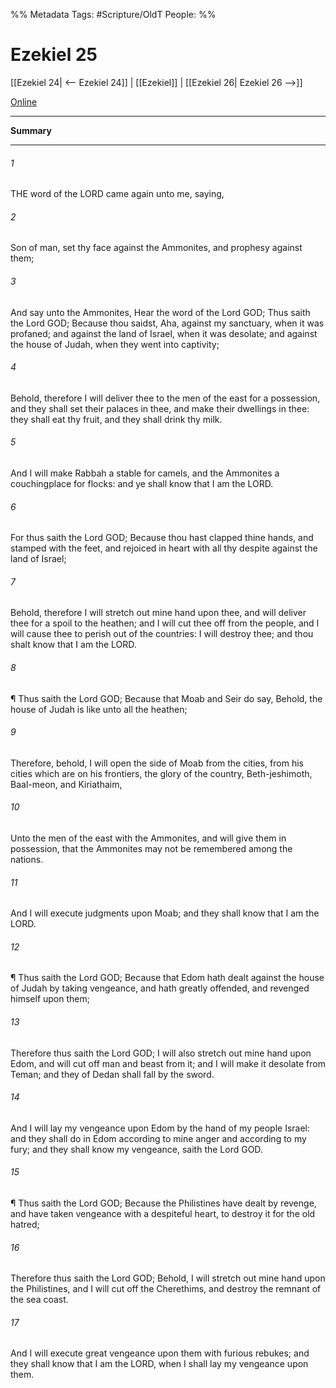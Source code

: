 

%% Metadata
Tags: #Scripture/OldT
People: 
%%
# Ezekiel 25
[[Ezekiel 24| <-- Ezekiel 24]] | [[Ezekiel]] | [[Ezekiel 26| Ezekiel 26 -->]]

[Online](https://churchofjesuschrist.org/study/scriptures/ot/ezek/25?lang=eng)

---
__Summary__



---

###### 1
THE word of the LORD came again unto me, saying,
###### 2
Son of man, set thy face against the Ammonites, and prophesy against them;
###### 3
And say unto the Ammonites, Hear the word of the Lord GOD; Thus saith the Lord GOD; Because thou saidst, Aha, against my sanctuary, when it was profaned; and against the land of Israel, when it was desolate; and against the house of Judah, when they went into captivity;
###### 4
Behold, therefore I will deliver thee to the men of the east for a possession, and they shall set their palaces in thee, and make their dwellings in thee: they shall eat thy fruit, and they shall drink thy milk.
###### 5
And I will make Rabbah a stable for camels, and the Ammonites a couchingplace for flocks: and ye shall know that I am the LORD.
###### 6
For thus saith the Lord GOD; Because thou hast clapped thine hands, and stamped with the feet, and rejoiced in heart with all thy despite against the land of Israel;
###### 7
Behold, therefore I will stretch out mine hand upon thee, and will deliver thee for a spoil to the heathen; and I will cut thee off from the people, and I will cause thee to perish out of the countries: I will destroy thee; and thou shalt know that I am the LORD.
###### 8
¶ Thus saith the Lord GOD; Because that Moab and Seir do say, Behold, the house of Judah is like unto all the heathen;
###### 9
Therefore, behold, I will open the side of Moab from the cities, from his cities which are on his frontiers, the glory of the country, Beth-jeshimoth, Baal-meon, and Kiriathaim,
###### 10
Unto the men of the east with the Ammonites, and will give them in possession, that the Ammonites may not be remembered among the nations.
###### 11
And I will execute judgments upon Moab; and they shall know that I am the LORD.
###### 12
¶ Thus saith the Lord GOD; Because that Edom hath dealt against the house of Judah by taking vengeance, and hath greatly offended, and revenged himself upon them;
###### 13
Therefore thus saith the Lord GOD; I will also stretch out mine hand upon Edom, and will cut off man and beast from it; and I will make it desolate from Teman; and they of Dedan shall fall by the sword.
###### 14
And I will lay my vengeance upon Edom by the hand of my people Israel: and they shall do in Edom according to mine anger and according to my fury; and they shall know my vengeance, saith the Lord GOD.
###### 15
¶ Thus saith the Lord GOD; Because the Philistines have dealt by revenge, and have taken vengeance with a despiteful heart, to destroy it for the old hatred;
###### 16
Therefore thus saith the Lord GOD; Behold, I will stretch out mine hand upon the Philistines, and I will cut off the Cherethims, and destroy the remnant of the sea coast.
###### 17
And I will execute great vengeance upon them with furious rebukes; and they shall know that I am the LORD, when I shall lay my vengeance upon them.



